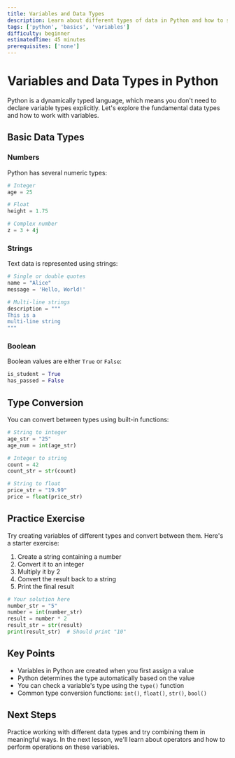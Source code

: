 ```yaml
---
title: Variables and Data Types
description: Learn about different types of data in Python and how to store them in variables
tags: ['python', 'basics', 'variables']
difficulty: beginner
estimatedTime: 45 minutes
prerequisites: ['none']
---
```


# Variables and Data Types in Python

Python is a dynamically typed language, which means you don't need to declare variable types explicitly. Let's explore the fundamental data types and how to work with variables.

## Basic Data Types

### Numbers

Python has several numeric types:

```python
# Integer
age = 25

# Float
height = 1.75

# Complex number
z = 3 + 4j
```

### Strings

Text data is represented using strings:

```python
# Single or double quotes
name = "Alice"
message = 'Hello, World!'

# Multi-line strings
description = """
This is a
multi-line string
"""
```

### Boolean

Boolean values are either `True` or `False`:

```python
is_student = True
has_passed = False
```

## Type Conversion

You can convert between types using built-in functions:

```python
# String to integer
age_str = "25"
age_num = int(age_str)

# Integer to string
count = 42
count_str = str(count)

# String to float
price_str = "19.99"
price = float(price_str)
```

## Practice Exercise

Try creating variables of different types and convert between them. Here's a starter exercise:

1. Create a string containing a number
2. Convert it to an integer
3. Multiply it by 2
4. Convert the result back to a string
5. Print the final result

```python
# Your solution here
number_str = "5"
number = int(number_str)
result = number * 2
result_str = str(result)
print(result_str)  # Should print "10"
```

## Key Points

- Variables in Python are created when you first assign a value
- Python determines the type automatically based on the value
- You can check a variable's type using the `type()` function
- Common type conversion functions: `int()`, `float()`, `str()`, `bool()`

## Next Steps

Practice working with different data types and try combining them in meaningful ways. In the next lesson, we'll learn about operators and how to perform operations on these variables.